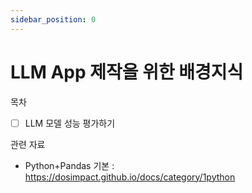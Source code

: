 ```yaml
---
sidebar_position: 0
---
```


# LLM App 제작을 위한 배경지식  


목차
- [ ] LLM 모델 성능 평가하기  

관련 자료  
- Python+Pandas 기본 : https://dosimpact.github.io/docs/category/1python  

